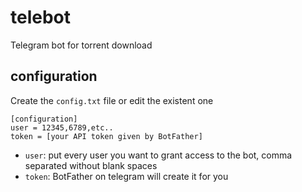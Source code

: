 # telebot

Telegram bot for torrent download

## configuration

Create the `config.txt` file or edit the existent one
```
[configuration]
user = 12345,6789,etc..
token = [your API token given by BotFather]
```

- `user`: put every user you want to grant access to the bot, comma separated without blank spaces
- `token`: BotFather on telegram will create it for you
